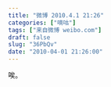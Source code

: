```yaml
---
title: "微博 2010.4.1 21:26"
categories: ["嘀咕"]
tags: ["来自微博 weibo.com"]
draft: false
slug: "36PbQv"
date: "2010-04-01 21:26:00"
---
```


<p>唉。 ​​​​</p>
